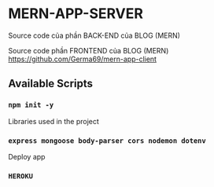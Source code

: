 # MERN-APP-SERVER

Source code của phần BACK-END của BLOG (MERN)

Source code phần FRONTEND của BLOG (MERN) 
https://github.com/Germa69/mern-app-client

## Available Scripts

### `npm init -y`

Libraries used in the project

### `express mongoose body-parser cors nodemon dotenv`

Deploy app

### `HEROKU`